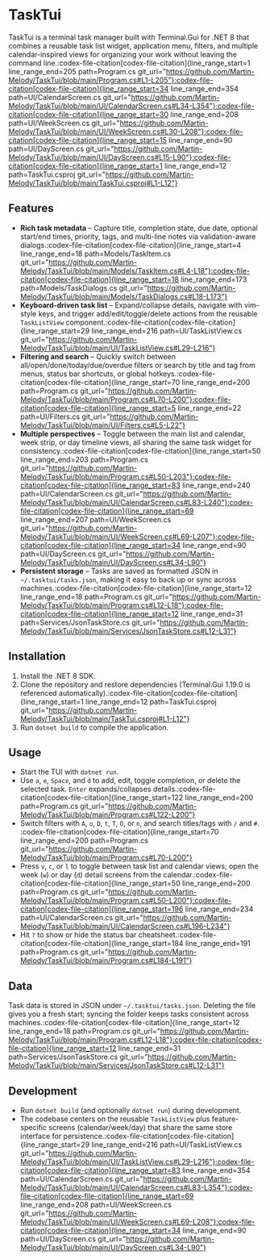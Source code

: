 # TaskTui

TaskTui is a terminal task manager built with Terminal.Gui for .NET 8 that combines a reusable task list widget, application menu, filters, and multiple calendar-inspired views for organizing your work without leaving the command line.​:codex-file-citation[codex-file-citation]{line_range_start=1 line_range_end=205 path=Program.cs git_url="https://github.com/Martin-Melody/TaskTui/blob/main/Program.cs#L1-L205"}​​:codex-file-citation[codex-file-citation]{line_range_start=34 line_range_end=354 path=UI/CalendarScreen.cs git_url="https://github.com/Martin-Melody/TaskTui/blob/main/UI/CalendarScreen.cs#L34-L354"}​​:codex-file-citation[codex-file-citation]{line_range_start=30 line_range_end=208 path=UI/WeekScreen.cs git_url="https://github.com/Martin-Melody/TaskTui/blob/main/UI/WeekScreen.cs#L30-L208"}​​:codex-file-citation[codex-file-citation]{line_range_start=15 line_range_end=90 path=UI/DayScreen.cs git_url="https://github.com/Martin-Melody/TaskTui/blob/main/UI/DayScreen.cs#L15-L90"}​​:codex-file-citation[codex-file-citation]{line_range_start=1 line_range_end=12 path=TaskTui.csproj git_url="https://github.com/Martin-Melody/TaskTui/blob/main/TaskTui.csproj#L1-L12"}​

## Features

- **Rich task metadata** – Capture title, completion state, due date, optional start/end times, priority, tags, and multi-line notes via validation-aware dialogs.​:codex-file-citation[codex-file-citation]{line_range_start=4 line_range_end=18 path=Models/TaskItem.cs git_url="https://github.com/Martin-Melody/TaskTui/blob/main/Models/TaskItem.cs#L4-L18"}​​:codex-file-citation[codex-file-citation]{line_range_start=18 line_range_end=173 path=Models/TaskDialogs.cs git_url="https://github.com/Martin-Melody/TaskTui/blob/main/Models/TaskDialogs.cs#L18-L173"}​
- **Keyboard-driven task list** – Expand/collapse details, navigate with vim-style keys, and trigger add/edit/toggle/delete actions from the reusable `TaskListView` component.​:codex-file-citation[codex-file-citation]{line_range_start=29 line_range_end=216 path=UI/TaskListView.cs git_url="https://github.com/Martin-Melody/TaskTui/blob/main/UI/TaskListView.cs#L29-L216"}​
- **Filtering and search** – Quickly switch between all/open/done/today/due/overdue filters or search by title and tag from menus, status bar shortcuts, or global hotkeys.​:codex-file-citation[codex-file-citation]{line_range_start=70 line_range_end=200 path=Program.cs git_url="https://github.com/Martin-Melody/TaskTui/blob/main/Program.cs#L70-L200"}​​:codex-file-citation[codex-file-citation]{line_range_start=5 line_range_end=22 path=UI/Filters.cs git_url="https://github.com/Martin-Melody/TaskTui/blob/main/UI/Filters.cs#L5-L22"}​
- **Multiple perspectives** – Toggle between the main list and calendar, week strip, or day timeline views, all sharing the same task widget for consistency.​:codex-file-citation[codex-file-citation]{line_range_start=50 line_range_end=203 path=Program.cs git_url="https://github.com/Martin-Melody/TaskTui/blob/main/Program.cs#L50-L203"}​​:codex-file-citation[codex-file-citation]{line_range_start=83 line_range_end=240 path=UI/CalendarScreen.cs git_url="https://github.com/Martin-Melody/TaskTui/blob/main/UI/CalendarScreen.cs#L83-L240"}​​:codex-file-citation[codex-file-citation]{line_range_start=69 line_range_end=207 path=UI/WeekScreen.cs git_url="https://github.com/Martin-Melody/TaskTui/blob/main/UI/WeekScreen.cs#L69-L207"}​​:codex-file-citation[codex-file-citation]{line_range_start=34 line_range_end=90 path=UI/DayScreen.cs git_url="https://github.com/Martin-Melody/TaskTui/blob/main/UI/DayScreen.cs#L34-L90"}​
- **Persistent storage** – Tasks are saved as formatted JSON in `~/.tasktui/tasks.json`, making it easy to back up or sync across machines.​:codex-file-citation[codex-file-citation]{line_range_start=12 line_range_end=18 path=Program.cs git_url="https://github.com/Martin-Melody/TaskTui/blob/main/Program.cs#L12-L18"}​​:codex-file-citation[codex-file-citation]{line_range_start=12 line_range_end=31 path=Services/JsonTaskStore.cs git_url="https://github.com/Martin-Melody/TaskTui/blob/main/Services/JsonTaskStore.cs#L12-L31"}​

## Installation

1. Install the .NET 8 SDK.
2. Clone the repository and restore dependencies (Terminal.Gui 1.19.0 is referenced automatically).​:codex-file-citation[codex-file-citation]{line_range_start=1 line_range_end=12 path=TaskTui.csproj git_url="https://github.com/Martin-Melody/TaskTui/blob/main/TaskTui.csproj#L1-L12"}​
3. Run `dotnet build` to compile the application.

## Usage

- Start the TUI with `dotnet run`.
- Use `a`, `e`, `Space`, and `d` to add, edit, toggle completion, or delete the selected task. `Enter` expands/collapses details.​:codex-file-citation[codex-file-citation]{line_range_start=122 line_range_end=200 path=Program.cs git_url="https://github.com/Martin-Melody/TaskTui/blob/main/Program.cs#L122-L200"}​
- Switch filters with `A`, `o`, `D`, `t`, `T`, `O`, or `n`, and search titles/tags with `/` and `#`.​:codex-file-citation[codex-file-citation]{line_range_start=70 line_range_end=200 path=Program.cs git_url="https://github.com/Martin-Melody/TaskTui/blob/main/Program.cs#L70-L200"}​
- Press `v`, `c`, or `l` to toggle between task list and calendar views; open the week (`w`) or day (`d`) detail screens from the calendar.​:codex-file-citation[codex-file-citation]{line_range_start=50 line_range_end=200 path=Program.cs git_url="https://github.com/Martin-Melody/TaskTui/blob/main/Program.cs#L50-L200"}​​:codex-file-citation[codex-file-citation]{line_range_start=196 line_range_end=234 path=UI/CalendarScreen.cs git_url="https://github.com/Martin-Melody/TaskTui/blob/main/UI/CalendarScreen.cs#L196-L234"}​
- Hit `?` to show or hide the status bar cheatsheet.​:codex-file-citation[codex-file-citation]{line_range_start=184 line_range_end=191 path=Program.cs git_url="https://github.com/Martin-Melody/TaskTui/blob/main/Program.cs#L184-L191"}​

## Data

Task data is stored in JSON under `~/.tasktui/tasks.json`. Deleting the file gives you a fresh start; syncing the folder keeps tasks consistent across machines.​:codex-file-citation[codex-file-citation]{line_range_start=12 line_range_end=18 path=Program.cs git_url="https://github.com/Martin-Melody/TaskTui/blob/main/Program.cs#L12-L18"}​​:codex-file-citation[codex-file-citation]{line_range_start=12 line_range_end=31 path=Services/JsonTaskStore.cs git_url="https://github.com/Martin-Melody/TaskTui/blob/main/Services/JsonTaskStore.cs#L12-L31"}​

## Development

- Run `dotnet build` (and optionally `dotnet run`) during development.
- The codebase centers on the reusable `TaskListView` plus feature-specific screens (calendar/week/day) that share the same store interface for persistence.​:codex-file-citation[codex-file-citation]{line_range_start=29 line_range_end=216 path=UI/TaskListView.cs git_url="https://github.com/Martin-Melody/TaskTui/blob/main/UI/TaskListView.cs#L29-L216"}​​:codex-file-citation[codex-file-citation]{line_range_start=83 line_range_end=354 path=UI/CalendarScreen.cs git_url="https://github.com/Martin-Melody/TaskTui/blob/main/UI/CalendarScreen.cs#L83-L354"}​​:codex-file-citation[codex-file-citation]{line_range_start=69 line_range_end=208 path=UI/WeekScreen.cs git_url="https://github.com/Martin-Melody/TaskTui/blob/main/UI/WeekScreen.cs#L69-L208"}​​:codex-file-citation[codex-file-citation]{line_range_start=34 line_range_end=90 path=UI/DayScreen.cs git_url="https://github.com/Martin-Melody/TaskTui/blob/main/UI/DayScreen.cs#L34-L90"}​

